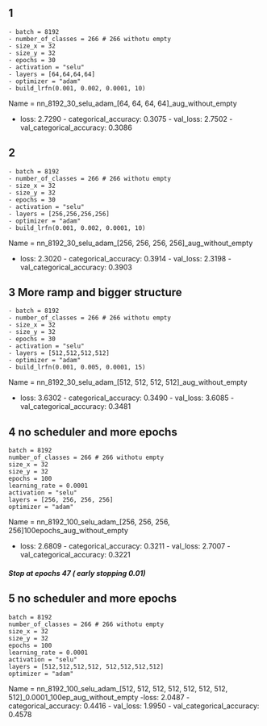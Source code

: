 ## 1  
    - batch = 8192
    - number_of_classes = 266 # 266 withotu empty
    - size_x = 32
    - size_y = 32
    - epochs = 30
    - activation = "selu"
    - layers = [64,64,64,64]
    - optimizer = "adam"
    - build_lrfn(0.001, 0.002, 0.0001, 10)
   
   Name =   nn_8192_30_selu_adam_[64, 64, 64, 64]_aug_without_empty
-  loss: 2.7290 - categorical_accuracy: 0.3075 - val_loss: 2.7502 - val_categorical_accuracy: 0.3086

## 2  
    - batch = 8192
    - number_of_classes = 266 # 266 withotu empty
    - size_x = 32
    - size_y = 32
    - epochs = 30
    - activation = "selu"
    - layers = [256,256,256,256]
    - optimizer = "adam"
    - build_lrfn(0.001, 0.002, 0.0001, 10)

Name = nn_8192_30_selu_adam_[256, 256, 256, 256]_aug_without_empty
- loss: 2.3020 - categorical_accuracy: 0.3914 - val_loss: 2.3198 - val_categorical_accuracy: 0.3903

## 3 More ramp and bigger structure
    - batch = 8192
    - number_of_classes = 266 # 266 withotu empty
    - size_x = 32
    - size_y = 32
    - epochs = 30
    - activation = "selu"
    - layers = [512,512,512,512]
    - optimizer = "adam"
    - build_lrfn(0.001, 0.005, 0.0001, 15)
Name = nn_8192_30_selu_adam_[512, 512, 512, 512]_aug_without_empty
- loss: 3.6302 - categorical_accuracy: 0.3490 - val_loss: 3.6085 - val_categorical_accuracy: 0.3481

## 4 no scheduler and more epochs
    batch = 8192
    number_of_classes = 266 # 266 withotu empty
    size_x = 32
    size_y = 32
    epochs = 100
    learning_rate = 0.0001
    activation = "selu"
    layers = [256, 256, 256, 256]
    optimizer = "adam"
 
Name = nn_8192_100_selu_adam_[256, 256, 256, 256]100epochs_aug_without_empty
- loss: 2.6809 - categorical_accuracy: 0.3211 - val_loss: 2.7007 - val_categorical_accuracy: 0.3221 
##### Stop at epochs 47 ( early stopping 0.01)

## 5 no scheduler and more epochs
    batch = 8192
    number_of_classes = 266 # 266 withotu empty
    size_x = 32
    size_y = 32
    epochs = 100
    learning_rate = 0.0001
    activation = "selu"
    layers = [512,512,512,512, 512,512,512,512]
    optimizer = "adam"
Name = nn_8192_100_selu_adam_[512, 512, 512, 512, 512, 512, 512, 512]_0.0001_100ep_aug_without_empty
-loss: 2.0487 - categorical_accuracy: 0.4416 - val_loss: 1.9950 - val_categorical_accuracy: 0.4578